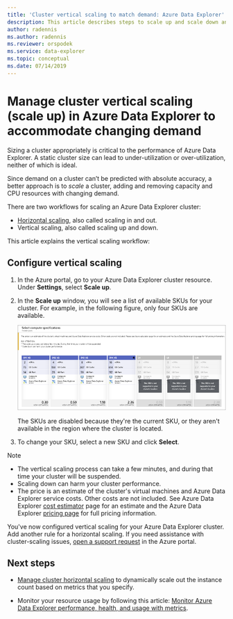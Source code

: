 ```yaml
---
title: 'Cluster vertical scaling to match demand: Azure Data Explorer'
description: This article describes steps to scale up and scale down an Azure Data Explorer cluster based on changing demand.
author: radennis
ms.author: radennis
ms.reviewer: orspodek
ms.service: data-explorer
ms.topic: conceptual
ms.date: 07/14/2019
---
```


# Manage cluster vertical scaling (scale up) in Azure Data Explorer to accommodate changing demand

Sizing a cluster appropriately is critical to the performance of Azure Data Explorer. A static cluster size can lead to under-utilization or over-utilization, neither of which is ideal.

Since demand on a cluster can’t be predicted with absolute accuracy, a better approach is to *scale* a cluster, adding and removing capacity and CPU resources with changing demand. 

There are two workflows for scaling an Azure Data Explorer cluster:

* [Horizontal scaling](manage-cluster-horizontal-scaling.md), also called scaling in and out.
* Vertical scaling, also called scaling up and down.

This article explains the vertical scaling workflow:

## Configure vertical scaling

1. In the Azure portal, go to your Azure Data Explorer cluster resource. Under **Settings**, select **Scale up**.

1. In the **Scale up** window, you will see a list of available SKUs for your cluster. For example, in the following figure, only four SKUs are available.

    ![Scale up](media/manage-cluster-vertical-scaling/scale-up.png)

    The SKUs are disabled because they're the current SKU, or they aren't available in the region where the cluster is located.

1. To change your SKU, select a new SKU and click **Select**.

> [!NOTE]
> * The vertical scaling process can take a few minutes, and during that time your cluster will be  suspended. 
> * Scaling down can harm your cluster performance.
> * The price is an estimate of the cluster's virtual machines and Azure Data Explorer service costs. Other costs are not included. See Azure Data Explorer [cost estimator](https://dataexplorer.azure.com/AzureDataExplorerCostEstimator.html) page for an estimate and the Azure Data Explorer [pricing page](https://azure.microsoft.com/pricing/details/data-explorer/) for full pricing information.

You've now configured vertical scaling for your Azure Data Explorer cluster. Add another rule for a horizontal scaling. If you need assistance with cluster-scaling issues, [open a support request](https://portal.azure.com/#blade/Microsoft_Azure_Support/HelpAndSupportBlade/overview) in the Azure portal.

## Next steps

* [Manage cluster horizontal scaling](manage-cluster-horizontal-scaling.md) to dynamically scale out the instance count based on metrics that you specify.

* Monitor your resource usage by following this article: [Monitor Azure Data Explorer performance, health, and usage with metrics](using-metrics.md).

